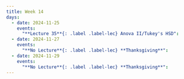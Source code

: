 ```yaml
---
title: Week 14
days:
  - date: 2024-11-25
    events:
      "**Lecture 35**{: .label .label-lec} Anova II/Tukey's HSD":
  - date: 2024-11-27
    events:
      "**No Lecture**{: .label .label-lec} **Thanksgiving**":
  - date: 2024-11-29
    events:
      "**No Lecture**{: .label .label-lec} **Thanksgiving**":
---
```

